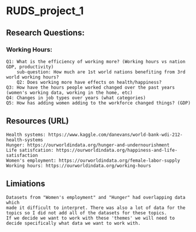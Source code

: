 # RUDS_project_1

## Research Questions:

###  Working Hours:
    Q1: What is the efficiency of working more? (Working hours vs nation GDP, productivity)
        sub-question: How much are 1st world nations benefiting from 3rd world working hours?  
		Q2: Does working more have effects on health/happiness?
    Q3: How have the hours people worked changed over the past years (women's working data, working in the home, etc)
    Q4: Changes in job types over years (what categories)
    Q5: How has adding women adding to the workforce changed things? (GDP)
## Resources (URL)
	Health systems: https://www.kaggle.com/danevans/world-bank-wdi-212-health-systems
	Hunger: https://ourworldindata.org/hunger-and-undernourishment
	Life satisfcation: https://ourworldindata.org/happiness-and-life-satisfaction
	Women's employment: https://ourworldindata.org/female-labor-supply
	Working hours: https://ourworldindata.org/working-hours
		
## Limiations
	Datasets from "Women's employment" and "Hunger" had overlapping data which 	
	made it difficult to interpret. There was also a lot of data for the 
	topics so I did not add all of the datasets for these topics. 
	If we decide we want to work with these 'themes' we will need to 
	decide specifically what data we want to work with. 
	
